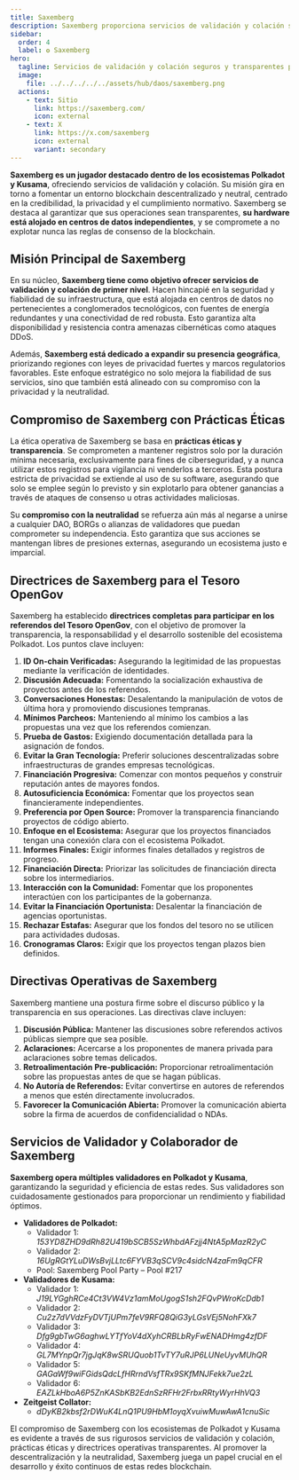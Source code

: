 ```yaml
---
title: Saxemberg
description: Saxemberg proporciona servicios de validación y colación seguros y transparentes para Polkadot y Kusama, promoviendo la descentralización y prácticas éticas.
sidebar:
  order: 4
  label: ✪ Saxemberg
hero:
  tagline: Servicios de validación y colación seguros y transparentes para Polkadot.
  image: 
    file: ../../../../../assets/hub/daos/saxemberg.png
  actions:
    - text: Sitio
      link: https://saxemberg.com/
      icon: external
    - text: X
      link: https://x.com/saxemberg
      icon: external
      variant: secondary
---
```


**Saxemberg es un jugador destacado dentro de los ecosistemas Polkadot y Kusama**, ofreciendo servicios de validación y colación. Su misión gira en torno a fomentar un entorno blockchain descentralizado y neutral, centrado en la credibilidad, la privacidad y el cumplimiento normativo. Saxemberg se destaca al garantizar que sus operaciones sean transparentes, **su hardware está alojado en centros de datos independientes**, y se compromete a no explotar nunca las reglas de consenso de la blockchain.

## Misión Principal de Saxemberg
En su núcleo, **Saxemberg tiene como objetivo ofrecer servicios de validación y colación de primer nivel**. Hacen hincapié en la seguridad y fiabilidad de su infraestructura, que está alojada en centros de datos no pertenecientes a conglomerados tecnológicos, con fuentes de energía redundantes y una conectividad de red robusta. Esto garantiza alta disponibilidad y resistencia contra amenazas cibernéticas como ataques DDoS.

Además, **Saxemberg está dedicado a expandir su presencia geográfica**, priorizando regiones con leyes de privacidad fuertes y marcos regulatorios favorables. Este enfoque estratégico no solo mejora la fiabilidad de sus servicios, sino que también está alineado con su compromiso con la privacidad y la neutralidad.

## Compromiso de Saxemberg con Prácticas Éticas
La ética operativa de Saxemberg se basa en **prácticas éticas y transparencia**. Se comprometen a mantener registros solo por la duración mínima necesaria, exclusivamente para fines de ciberseguridad, y a nunca utilizar estos registros para vigilancia ni venderlos a terceros. Esta postura estricta de privacidad se extiende al uso de su software, asegurando que solo se emplee según lo previsto y sin explotarlo para obtener ganancias a través de ataques de consenso u otras actividades maliciosas.

Su **compromiso con la neutralidad** se refuerza aún más al negarse a unirse a cualquier DAO, BORGs o alianzas de validadores que puedan comprometer su independencia. Esto garantiza que sus acciones se mantengan libres de presiones externas, asegurando un ecosistema justo e imparcial.

## Directrices de Saxemberg para el Tesoro OpenGov
Saxemberg ha establecido **directrices completas para participar en los referendos del Tesoro OpenGov**, con el objetivo de promover la transparencia, la responsabilidad y el desarrollo sostenible del ecosistema Polkadot. Los puntos clave incluyen:
1. **ID On-chain Verificadas:** Asegurando la legitimidad de las propuestas mediante la verificación de identidades.
2. **Discusión Adecuada:** Fomentando la socialización exhaustiva de proyectos antes de los referendos.
3. **Conversaciones Honestas:** Desalentando la manipulación de votos de última hora y promoviendo discusiones tempranas.
4. **Mínimos Parcheos:** Manteniendo al mínimo los cambios a las propuestas una vez que los referendos comienzan.
5. **Prueba de Gastos:** Exigiendo documentación detallada para la asignación de fondos.
6. **Evitar la Gran Tecnología:** Preferir soluciones descentralizadas sobre infraestructuras de grandes empresas tecnológicas.
7. **Financiación Progresiva:** Comenzar con montos pequeños y construir reputación antes de mayores fondos.
8. **Autosuficiencia Económica:** Fomentar que los proyectos sean financieramente independientes.
9. **Preferencia por Open Source:** Promover la transparencia financiando proyectos de código abierto.
10. **Enfoque en el Ecosistema:** Asegurar que los proyectos financiados tengan una conexión clara con el ecosistema Polkadot.
11. **Informes Finales:** Exigir informes finales detallados y registros de progreso.
12. **Financiación Directa:** Priorizar las solicitudes de financiación directa sobre los intermediarios.
13. **Interacción con la Comunidad:** Fomentar que los proponentes interactúen con los participantes de la gobernanza.
14. **Evitar la Financiación Oportunista:** Desalentar la financiación de agencias oportunistas.
15. **Rechazar Estafas:** Asegurar que los fondos del tesoro no se utilicen para actividades dudosas.
16. **Cronogramas Claros:** Exigir que los proyectos tengan plazos bien definidos.

## Directivas Operativas de Saxemberg
Saxemberg mantiene una postura firme sobre el discurso público y la transparencia en sus operaciones. Las directivas clave incluyen:
1. **Discusión Pública:** Mantener las discusiones sobre referendos activos públicas siempre que sea posible.
2. **Aclaraciones:** Acercarse a los proponentes de manera privada para aclaraciones sobre temas delicados.
3. **Retroalimentación Pre-publicación:** Proporcionar retroalimentación sobre las propuestas antes de que se hagan públicas.
4. **No Autoría de Referendos:** Evitar convertirse en autores de referendos a menos que estén directamente involucrados.
5. **Favorecer la Comunicación Abierta:** Promover la comunicación abierta sobre la firma de acuerdos de confidencialidad o NDAs.

## Servicios de Validador y Colaborador de Saxemberg
**Saxemberg opera múltiples validadores en Polkadot y Kusama**, garantizando la seguridad y eficiencia de estas redes. Sus validadores son cuidadosamente gestionados para proporcionar un rendimiento y fiabilidad óptimos.
- **Validadores de Polkadot:**
  - Validador 1: *153YD8ZHD9dRh82U419bSCB5SzWhbdAFzjj4NtA5pMazR2yC*
  - Validador 2: *16UgRGtYLuDWsBvjLLtc6FYVB3qSCV9c4sidcN4zaFm9qCFR*
  - Pool: Saxemberg Pool Party – Pool #217
- **Validadores de Kusama:**
  - Validador 1: *J19LYGghRCe4Ct3VW4Vz1amMoUgogS1sh2FQvPWroKcDdb1*
  - Validador 2: *Cu2z7dVVdzFyDVTjUPm7feV9RFQ8QiG3yLGsVEj5NohFXk7*
  - Validador 3: *Dfg9gbTwG6aghwLYTfYoV4dXyhCRBLbRyFwENADHmg4zfDF*
  - Validador 4: *GL7MYnpQr7jgJqK8wSRUQuob1TvTY7uRJP6LUNeUyvMUhQR*
  - Validador 5: *GAGaWf9wiFGidsQdcLfHRrndVsfTRx9SKfMNJFekk7ue2zL*
  - Validador 6: *EAZLkHboA6P5ZnKASbKB2EdnSzRFHr2FrbxRRtyWyrHhVQ3*
- **Zeitgeist Collator:**
  - *dDyKB2kbsf2rDWuK4LnQ1PU9HbM1oyqXvuiwMuwAwA1cnuSic*

El compromiso de Saxemberg con los ecosistemas de Polkadot y Kusama es evidente a través de sus rigurosos servicios de validación y colación, prácticas éticas y directrices operativas transparentes. Al promover la descentralización y la neutralidad, Saxemberg juega un papel crucial en el desarrollo y éxito continuos de estas redes blockchain.
